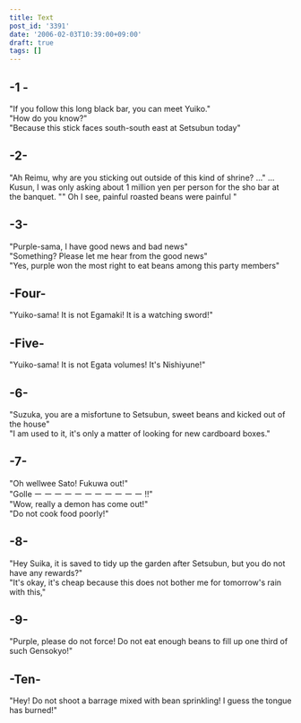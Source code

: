```yaml
---
title: Text
post_id: '3391'
date: '2006-02-03T10:39:00+09:00'
draft: true
tags: []
---
```


## -1 -

"If you follow this long black bar, you can meet Yuiko."  
"How do you know?"  
"Because this stick faces south-south east at Setsubun today"

## -2-

"Ah Reimu, why are you sticking out outside of this kind of shrine? ..." ... Kusun, I was only asking about 1 million yen per person for the sho bar at the banquet. "" Oh I see, painful roasted beans were painful "

## -3-

"Purple-sama, I have good news and bad news"  
"Something? Please let me hear from the good news"  
"Yes, purple won the most right to eat beans among this party members"

## -Four-

"Yuiko-sama! It is not Egamaki! It is a watching sword!"

## -Five-

"Yuiko-sama! It is not Egata volumes! It's Nishiyune!"

## -6-

"Suzuka, you are a misfortune to Setsubun, sweet beans and kicked out of the house"  
"I am used to it, it's only a matter of looking for new cardboard boxes."

## -7-

"Oh wellwee Sato! Fukuwa out!"  
"Golle ー ー ー ー ー ー ー ー ー ー ー !!"  
"Wow, really a demon has come out!"  
"Do not cook food poorly!"

## -8-

"Hey Suika, it is saved to tidy up the garden after Setsubun, but you do not have any rewards?"  
"It's okay, it's cheap because this does not bother me for tomorrow's rain with this,"

## -9-

"Purple, please do not force! Do not eat enough beans to fill up one third of such Gensokyo!"

## -Ten-

"Hey! Do not shoot a barrage mixed with bean sprinkling! I guess the tongue has burned!"
